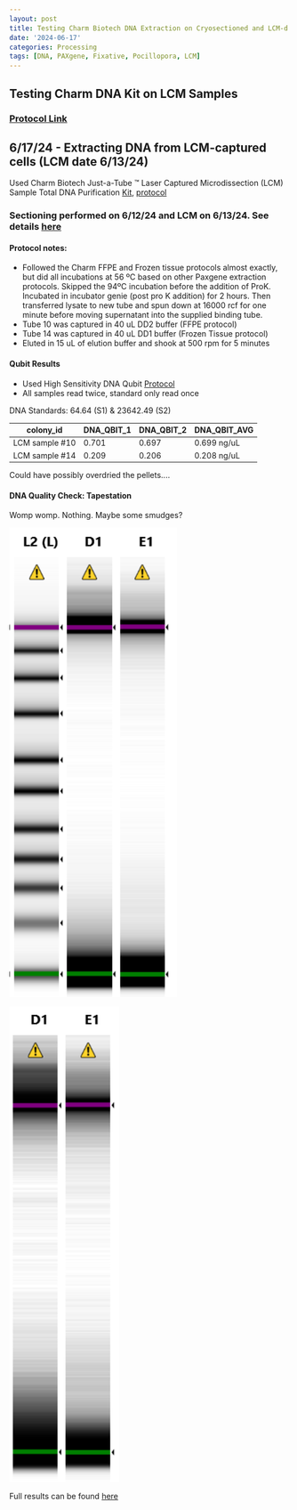 ```yaml
---
layout: post
title: Testing Charm Biotech DNA Extraction on Cryosectioned and LCM-d P. acuta 
date: '2024-06-17'
categories: Processing
tags: [DNA, PAXgene, Fixative, Pocillopora, LCM]
---
```


## Testing Charm DNA Kit on LCM Samples

### [Protocol Link](https://zdellaert.github.io/ZD_Putnam_Lab_Notebook/Charm-LCM-DNA-Kit-Protocol/)

## 6/17/24 - Extracting DNA from LCM-captured cells (LCM date 6/13/24)

Used Charm Biotech Just-a-Tube ™ Laser Captured Microdissection (LCM) Sample Total DNA Purification [Kit](https://www.charmbiotech.com/lcm-rna.htm), [protocol](https://github.com/zdellaert/ZD_Putnam_Lab_Notebook/blob/master/protocols/Charm_Biotech_LCM_DNA_Kit.pdf)

### Sectioning performed on 6/12/24 and LCM on 6/13/24. See details [here](https://zdellaert.github.io/ZD_Putnam_Lab_Notebook/LCM-Test-2/) 

#### Protocol notes:

- Followed the Charm FFPE and Frozen tissue protocols almost exactly, but did all incubations at 56 ºC based on other Paxgene extraction protocols. Skipped the 94ºC incubation before the addition of ProK. Incubated in incubator genie (post pro K addition) for 2 hours. Then transferred lysate to new tube and spun down at 16000 rcf for one minute before moving supernatant into the supplied binding tube.
- Tube 10 was captured in 40 uL DD2 buffer (FFPE protocol)
- Tube 14 was captured in 40 uL DD1 buffer (Frozen Tissue protocol)
- Eluted in 15 uL of elution buffer and shook at 500 rpm for 5 minutes
  
#### Qubit Results

- Used High Sensitivity DNA Qubit [Protocol](https://zdellaert.github.io/ZD_Putnam_Lab_Notebook/Qubit-Protocol/)
- All samples read twice, standard only read once

 DNA Standards: 64.64 (S1) & 23642.49 (S2)

| colony_id | DNA_QBIT_1 | DNA_QBIT_2 | DNA_QBIT_AVG |
|-----------|------------|------------|--------------|
| LCM sample #10  |  0.701 |  0.697   |  0.699 ng/uL |
| LCM sample #14  |  0.209 |  0.206   |  0.208 ng/uL | <-- I find this odd since there was a huge visible pellet for this tube during the extraction

Could have possibly overdried the pellets....

#### DNA Quality Check: Tapestation

Womp womp. Nothing. Maybe some smudges?

![22024-06-17-DNACharm.JPG](https://github.com/zdellaert/ZD_Putnam_Lab_Notebook/blob/master/images/tapestation/2024-06-17-DNACharm.JPG?raw=true)

![22024-06-17-DNACharm-HC.JPG](https://github.com/zdellaert/ZD_Putnam_Lab_Notebook/blob/master/images/tapestation/2024-06-17-DNACharm-HC.JPG?raw=true)

Full results can be found [here](https://github.com/zdellaert/ZD_Putnam_Lab_Notebook/blob/master/images/tapestation/2024-06-17-DNA.pdf)


